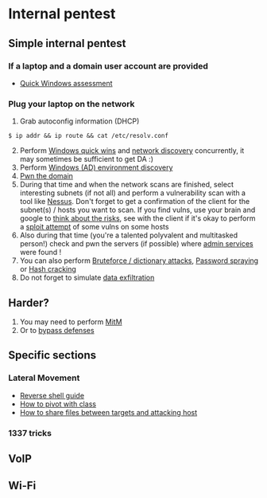 # Internal pentest

## Simple internal pentest

### If a laptop and a domain user account are provided
* [Quick Windows assessment](guidelines/internal/QuickWindowsAssessment.md)

### Plug your laptop on the network
1. Grab autoconfig information (DHCP)
```
$ ip addr && ip route && cat /etc/resolv.conf
```
2. Perform [Windows quick wins](guidelines/internal/WindowsQuickWins.md) and [network discovery](guidelines/internal/NetworkDiscovery.md) concurrently, it may sometimes be sufficient to get DA :)
3. Perform [Windows (AD) environment discovery](guidelines/internal/ADDiscovery.md)
4. [Pwn the domain](guidelines/internal/ADPwning.md)
5. During that time and when the network scans are finished, select interesting subnets (if not all) and perform a vulnerability scan with a tool like [Nessus](tools/Nessus.md). Don't forget to get a confirmation of the client for the subnet(s) / hosts you want to scan. If you find vulns, use your brain and google to [think about the risks](guidelines/internal/SploitFromWeb.md), see with the client if it's okay to perform a [sploit attempt](tools/Metasploit.md) of some vulns on some hosts
6. Also during that time (you're a talented polyvalent and multitasked person!) check and pwn the servers (if possible) where [admin services](guidelines/internal/ServicesEnumeration.md) were found !
7. You can also perform [Bruteforce / dictionary attacks](guidelines/internal/Bruteforce.md), [Password spraying](guidelines/internal/PasswordSpraying.md) or [Hash cracking](guidelines/internal/PasswordCracking.md)
8. Do not forget to simulate [data exfiltration](guidelines/internal/DataExfiltration.md)

## Harder?
1. You may need to perform [MitM](guidelines/internal/Man-in-the-Middle.md)
2. Or to [bypass defenses](guidelines/internal/DefensesBypass.md)

## Specific sections
### Lateral Movement
* [Reverse shell guide](guidelines/internal/ReverseShell.md)
* [How to pivot with class](guidelines/internal/Pivoting.md)
* [How to share files between targets and attacking host](guidelines/internal/Infiltration.md)

### 1337 tricks

## VoIP

## Wi-Fi
